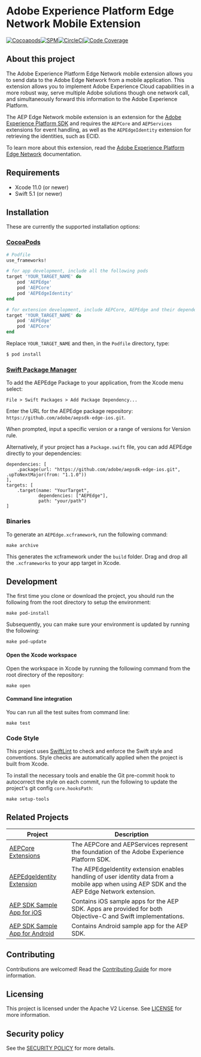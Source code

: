 # Adobe Experience Platform Edge Network Mobile Extension

[![Cocoapods](https://img.shields.io/cocoapods/v/AEPEdge.svg?color=orange&label=AEPEdge&logo=apple&logoColor=white)](https://cocoapods.org/pods/AEPEdge)[![SPM](https://img.shields.io/badge/SPM-Supported-orange.svg?logo=apple&logoColor=white)](https://swift.org/package-manager/)[![CircleCI](https://img.shields.io/circleci/project/github/adobe/aepsdk-edge-ios/main.svg?logo=circleci)](https://circleci.com/gh/adobe/workflows/aepsdk-edge-ios)[![Code Coverage](https://img.shields.io/codecov/c/github/adobe/aepsdk-edge-ios/main.svg?logo=codecov)](https://codecov.io/gh/adobe/aepsdk-edge-ios/branch/main)

## About this project

The Adobe Experience Platform Edge Network mobile extension allows you to send data to the Adobe  Edge Network from a mobile application. This extension allows you to implement Adobe Experience Cloud capabilities in a more robust way, serve multiple Adobe solutions though one network call, and simultaneously forward this information to the Adobe Experience Platform.

The AEP Edge Network mobile extension is an extension for the [Adobe Experience Platform SDK](https://aep-sdks.gitbook.io) and requires the `AEPCore` and `AEPServices` extensions for event handling, as well as the `AEPEdgeIdentity` extension for retrieving the identities, such as ECID. 

To learn more about this extension, read the [Adobe Experience Platform Edge Network](https://aep-sdks.gitbook.io/docs/foundation-extensions/experience-platform-extension) documentation.

## Requirements
- Xcode 11.0 (or newer)
- Swift 5.1 (or newer)

## Installation

These are currently the supported installation options:

### [CocoaPods](https://guides.cocoapods.org/using/using-cocoapods.html)

```ruby
# Podfile
use_frameworks!

# for app development, include all the following pods
target 'YOUR_TARGET_NAME' do
  	pod 'AEPEdge'
  	pod 'AEPCore'
  	pod 'AEPEdgeIdentity'
end

# for extension development, include AEPCore, AEPEdge and their dependencies
target 'YOUR_TARGET_NAME' do
  	pod 'AEPEdge'
  	pod 'AEPCore'
end
```

Replace `YOUR_TARGET_NAME` and then, in the `Podfile` directory, type:

```ruby
$ pod install
```

### [Swift Package Manager](https://github.com/apple/swift-package-manager)

To add the AEPEdge Package to your application, from the Xcode menu select:

`File > Swift Packages > Add Package Dependency...`

Enter the URL for the AEPEdge package repository: `https://github.com/adobe/aepsdk-edge-ios.git`.

When prompted, input a specific version or a range of versions for Version rule.

Alternatively, if your project has a `Package.swift` file, you can add AEPEdge directly to your dependencies:

```
dependencies: [
	.package(url: "https://github.com/adobe/aepsdk-edge-ios.git", .upToNextMajor(from: "1.1.0"))
],
targets: [
   	.target(name: "YourTarget",
    		dependencies: ["AEPEdge"],
          	path: "your/path")
]
```

### Binaries

To generate an `AEPEdge.xcframework`, run the following command:

~~~
make archive
~~~

This generates the xcframework under the `build` folder. Drag and drop all the `.xcframeworks` to your app target in Xcode.

## Development

The first time you clone or download the project, you should run the following from the root directory to setup the environment:

~~~
make pod-install
~~~

Subsequently, you can make sure your environment is updated by running the following:

~~~
make pod-update
~~~

#### Open the Xcode workspace
Open the workspace in Xcode by running the following command from the root directory of the repository:

~~~
make open
~~~

#### Command line integration

You can run all the test suites from command line:

~~~
make test
~~~

### Code Style

This project uses [SwiftLint](https://github.com/realm/SwiftLint) to check and enforce the Swift style and conventions. Style checks are automatically applied when the project is built from Xcode.

To install the necessary tools and enable the Git pre-commit hook to autocorrect the style on each commit, run the following to update the project's git config `core.hooksPath`:

~~~
make setup-tools
~~~

## Related Projects

| Project                                                      | Description                                                  |
| ------------------------------------------------------------ | ------------------------------------------------------------ |
| [AEPCore Extensions](https://github.com/FrazierMark/aepsdk-core-ios) | The AEPCore and AEPServices represent the foundation of the Adobe Experience Platform SDK. |
| [AEPEdgeIdentity Extension](https://github.com/adobe/aepsdk-edgeidentity-ios) | The AEPEdgeIdentity extension enables handling of user identity data from a mobile app when using AEP SDK and the AEP Edge Network extension. |
| [AEP SDK Sample App for iOS](https://github.com/adobe/aepsdk-sample-app-ios) | Contains iOS sample apps for the AEP SDK. Apps are provided for both Objective-C and Swift implementations. |
| [AEP SDK Sample App for Android](https://github.com/adobe/aepsdk-sample-app-android) | Contains Android sample app for the AEP SDK.                 |
## Contributing

Contributions are welcomed! Read the [Contributing Guide](./.github/CONTRIBUTING.md) for more information.

## Licensing

This project is licensed under the Apache V2 License. See [LICENSE](LICENSE) for more information.

## Security policy

See the [SECURITY POLICY](SECURITY.md) for more details.
